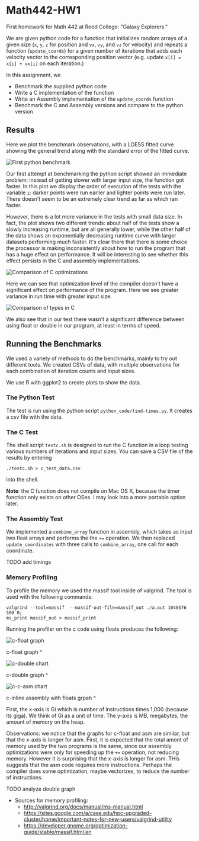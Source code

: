 # Math442-HW1
First homework for Math 442 at Reed College: "Galaxy Explorers."

We are given python code for a function that initializes random arrays of a given
size (`x`, `y`, `z` for position and `vx`, `vy`, and `vz` for velocity) and
repeats a function (`update_coords`) for a given number of iterations that adds
each velocity vector to the corresponding position vector (e.g. update
`x[i] = x[i] + vx[i]` on each iteration.)

In this assignment, we

- Benchmark the supplied python code
- Write a C implementation of the function
- Write an Assembly implementation of the `update_coords` function
- Benchmark the C and Assembly versions and compare to the python version

## Results

Here we plot the benchmark observations, with a LOESS fitted curve showing the
general trend along with the standard error of the fitted curve.

![First python benchmark](https://raw.githubusercontent.com/wjones127/Math442-HW1/master/data_analysis/original_python_benchmark.jpeg)

Our first attempt at benchmarking the python script showed an immediate problem:
instead of getting slower with larger input size, the function got faster. In this
plot we display the order of execution of the tests with the variable `i`:
darker points were run earlier and lighter points were run later. There doesn't
seem to be an extremely clear trend as far as which ran faster.

However, there is a lot more variance in the tests with small data size. In fact,
the plot shows two different trends: about half of the tests show a slowly
increasing runtime, but are all generally lower, while the other half of the
data shows an exponentially decreasing runtime curve with larger datasets
performing much faster. It's clear there that there is some choice the processor
is making inconsistently about how to run the program that has a huge effect
on performance. It will be interesting to see whether this effect persists in
the C and assembly implementations.

![Comparison of C optimizations](https://raw.githubusercontent.com/wjones127/Math442-HW1/master/c_code/c_optimizations.png)

Here we can see that optimization level of the compiler doesn't have a significant
effect on performance of the program. Here we see greater variance in run time
with greater input size.

![Comparison of types in C](https://raw.githubusercontent.com/wjones127/Math442-HW1/master/c_code/c_type.png)

We also see that in our test there wasn't a significant difference between using
float or double in our program, at least in terms of speed. 



## Running the Benchmarks

We used a variety of methods to do the benchmarks, mainly to try out different
tools. We created CSVs of data, with multiple observations for each combination
of iteration counts and input sizes.

We use R with ggplot2 to create plots to show the data.

### The Python Test

The test is run using the python script `python_code/find-times.py`. It creates
a csv file with the data.

### The C Test

The shell script `testc.sh` is designed to run the C function in a loop testing
various numbers of iterations and input sizes. You can save a CSV file of the
results by entering

```{sh}
./testc.sh > c_test_data.csv
```

into the shell.

**Note**: the C function does not compile on Mac OS X, because the timer function
only exists on other OSes. I may look into a more portable option later.

### The Assembly Test
We implemented a `combine_array` function in assembly, which takes as input two float arrays and performs the the `+=` operation.
We then replaced `update_coordinates` with three calls to `combine_array`, one call for each coordinate. 

TODO add timings

### Memory Profiling
To profile the memory we used the massif tool inside of valgrind.
The tool is used with the following commands:
```
valgrind --tool=massif  --massif-out-file=massif_out ./a.out 1048576 500 0;
ms_print massif_out > massif_print
```

Running the profiler on the c code using floats produces the following:

![c-float graph](https://raw.githubusercontent.com/wjones127/Math442-HW1/master/memory_analysis/massif_graph_c_float.png)

c-float graph ^

![c-double chart](https://raw.githubusercontent.com/wjones127/Math442-HW1/master/memory_analysis/massif_graph_c_double.png)

c-double graph ^

![c-c-asm chart](https://raw.githubusercontent.com/wjones127/Math442-HW1/master/memory_analysis/massif_graph_asm.png)

c-inline assembly with floats grpah ^

First, the x-axis is Gi which is number of instructions times 1,000 (because its giga).
We think of Gi as a unit of time.
The y-axis is MB, megabytes, the amount of memory on the heap.

Observations: we notice that the graphs for c-float and asm are similar, but that the x-axis is longer for asm. 
First, it is expected that the total amont of memory used by the two programs is the same, since our assembly optimizations were only for speeding up the `+=` operation, not reducing memory. However it is surprising that the x-axis is longer for asm. THis suggests that the asm code requires more instructions. Perhaps the compiler does some optimization, maybe vectorizes, to reduce the number of instructions.

TODO analyze double graph

- Sources for memory profiling:
    - http://valgrind.org/docs/manual/ms-manual.html
    - https://sites.google.com/a/case.edu/hpc-upgraded-cluster/home/important-notes-for-new-users/valgrind-utility
    - https://developer.gnome.org/optimization-guide/stable/massif.html.en

